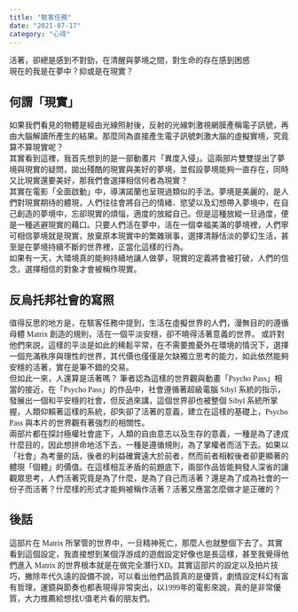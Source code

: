 ```yaml
---
title: "駭客任務"
date: "2021-07-17"
category: "心得"
---
```


<style>
img{
    height: 700px;
}
p{
    font-family: "Microsoft JhengHei";
}
</style>

活著，卻總是感到不對勁，在清醒與夢境之間，對生命的存在感到困惑<br>
現在的我是在夢中？抑或是在現實？<br>

## 何謂「現實」
如果我們看見的物體是經由光線照射後，反射的光線刺激視網膜產稱電子訊號，再由大腦解讀所產生的結果。那麼同為直接產生電子訊號刺激大腦的虛擬實境，究竟算不算現實呢？<br>
其實看到這裡，我首先想到的是一部動畫片「異度入侵」。這兩部片雙雙提出了夢境與現實的疑問，拋出殘酷的現實與美好的夢境，並假設夢境能夠一直存在，同時又比現實還要美好，那我們會選擇相信何者為現實？<br>
其實在電影「全面啟動」中，導演諾蘭也呈現過類似的手法。夢境是美麗的，是人們對現實期待的體現，人們往往會將自己的情緒、慾望以及幻想帶入夢境中，在自己創造的夢境中，忘卻現實的煩惱，適度的放縱自己。但是這種放縱一旦過度，便是一種逃避現實的藉口。只要人們活在夢中，活在一個幸福美滿的夢境裡，人們寧可相信夢境就是現實，放棄原本現實中的繁雜瑣事，選擇清靜恬淡的夢幻生活，甚至是在夢境持續不斷的世界裡，正當化這樣的行為。<br>
如果有一天，大環境真的能夠持續地讓人做夢，現實的定義將會被打破，人們的信念，選擇相信的對象才會被稱作現實。

## 反烏托邦社會的寫照
值得反思的地方是，在駭客任務中提到，生活在虛擬世界的人們，漫無目的的遵循母體 Matrix 創造的規則，活在一個平淡安穩，卻不曉得活著意義的世界。
或許對他們來説，這樣的平淡是如此的稀鬆平常，在不需要擔憂外在環境的情況下，選擇一個充滿秩序與理性的世界，其代價也僅僅是欠缺獨立思考的能力，如此依然能夠安穩的活著，實在是筆不錯的交易。<br>
但如此一來，人還算是活著嗎？
筆者認為這樣的世界觀與動畫「Psycho Pass」相當的接近，在「Psycho Pass」的作品中，社會遵循著超級電腦 Sibyl 系統的指示，發展出一個和平安穩的社會，但反過來講，這個世界卻也被整個 Sibyl 系統所掌握，人類仰賴著這樣的系統，卻失卻了活著的意義，建立在這樣的基礎上，Psycho Pass 與本片的世界觀有著強烈的相關性。<br>
兩部片都在探討極權社會底下，人類的自由意志以及生存的意義，一種是為了達成什麼目的，因此想拼命地活下去，一種是遵循規則，為了掌權者而活下去。如果以「社會」為考量的話，後者的利益確實遠大於前者，然而前者相較後者卻更顯著的體現「個體」的價值。在這樣相互矛盾的前題底下，兩部作品皆能夠發人深省的讓觀眾思考，人們活著究竟是為了什麼，是為了自己而活著？還是為了成為社會的一份子而活著？什麼樣的形式才能夠被稱作活著？活著又應當怎麼做才是正確的？

## 後話
這部片在 Matrix 所掌管的世界中，一旦精神死亡，那麼人也就整個下去了。其實看到這個設定，我直接想到某個浮游成的遊戲設定好像也是長這樣，甚至我覺得他們進入 Matrix 的世界根本就是在做完全潛行XD。其實這部片的設定以及拍片技巧，撇除年代久遠的設備不說，可以看出他們品質真的是優質，劇情設定科幻有富有哲理，運鏡與節奏也都表現得非常突出，以1999年的電影來說，真的是非常優質，大力推薦給想找U值老片看的朋友們。<br>